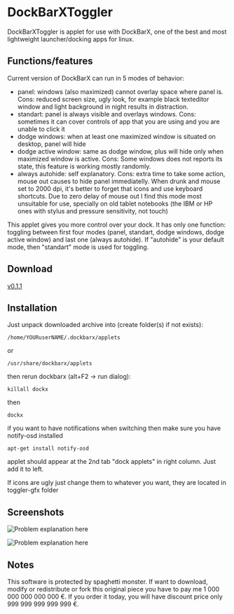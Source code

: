 DockBarXToggler
===============

DockBarXToggler is applet for use with DockBarX, one of the best and most lightweight launcher/docking apps for linux. 

Functions/features
------------------

Current version of DockBarX can run in 5 modes of behavior:
  - panel: windows (also maximized) cannot overlay space where panel is. Cons: reduced screen size, ugly look, for example black texteditor window and light background in night results in distraction.
  - standart: panel is always visible and overlays windows. Cons: sometimes it can cover controls of app that you are using and you are unable to click it
  - dodge windows: when at least one maximized window is situated on desktop, panel will hide
  - dodge active window: same as dodge window, plus will hide only when maximized window is active. Cons: Some windows does not reports its state, this feature is working mostly randomly.
  - always autohide: self explanatory. Cons: extra time to take some action, mouse out causes to hide panel immediatelly. When drunk and mouse set to 2000 dpi, it's better to forget that icons and use keyboard shortcuts. Due to zero delay of mouse out I find this mode most unsuitable for use, specially on old tablet notebooks (the IBM or HP ones with stylus and pressure sensitivity, not touch) 

This applet gives you more control over your dock. It has only one function: toggling between first four modes (panel, standart, dodge windows, dodge active window) and last one (always autohide). If "autohide" is your default mode, then "standart" mode is used for toggling. 

Download
--------

[v0.1.1](https://github.com/K0V0/DockBarXToggler/archive/v0.1.1.zip)

Installation
------------

Just unpack downloaded archive into (create folder(s) if not exists):

`/home/YOURuserNAME/.dockbarx/applets`

or

`/usr/share/dockbarx/applets`

then rerun dockbarx (alt+F2 -> run dialog):

`killall dockx`

then

`dockx`

if you want to have notifications when switching then make sure you have notify-osd installed

`apt-get install notify-osd`

applet should appear at the 2nd tab "dock applets" in right column. Just add it to left.

If icons are ugly just change them to whatever you want, they are located in toggler-gfx folder

Screenshots
-----------

![Problem explanation here](/../screenshits/screenshots/2.png?raw=true "Overlaying problem")

![Problem explanation here](/../screenshits/screenshots/1.png?raw=true "Overlaying problem")


Notes
-----

This software is protected by spaghetti monster. If want to download, modify or redistribute or fork this original piece you have to pay me 1 000 000 000 000 000 €. If you order it today, you will have discount price only 999 999 999 999 999 €.
